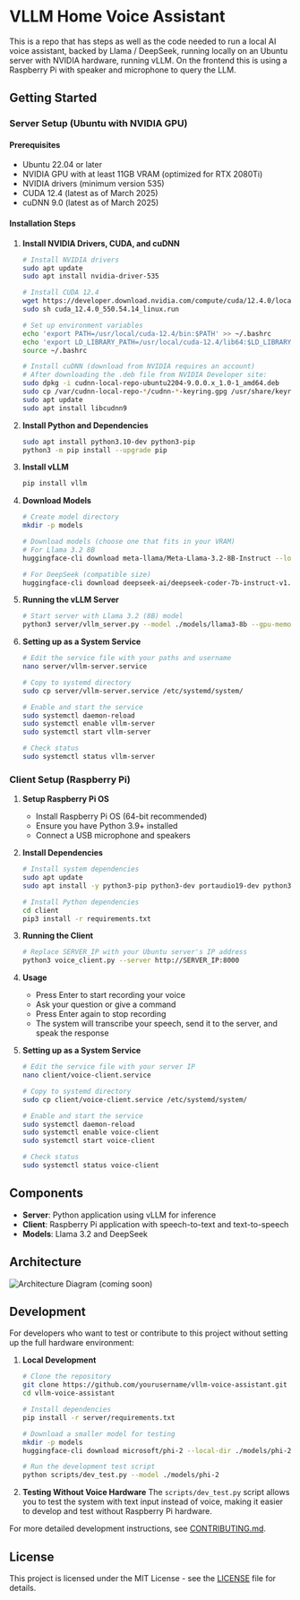 # VLLM Home Voice Assistant

This is a repo that has steps as well as the code needed to run a local AI voice assistant, backed by Llama / DeepSeek, running locally on an Ubuntu server with NVIDIA hardware, running vLLM. 
On the frontend this is using a Raspberry Pi with speaker and microphone to query the LLM.

## Getting Started

### Server Setup (Ubuntu with NVIDIA GPU)

#### Prerequisites
- Ubuntu 22.04 or later
- NVIDIA GPU with at least 11GB VRAM (optimized for RTX 2080Ti)
- NVIDIA drivers (minimum version 535)
- CUDA 12.4 (latest as of March 2025)
- cuDNN 9.0 (latest as of March 2025)

#### Installation Steps

1. **Install NVIDIA Drivers, CUDA, and cuDNN**
   ```bash
   # Install NVIDIA drivers
   sudo apt update
   sudo apt install nvidia-driver-535
   
   # Install CUDA 12.4
   wget https://developer.download.nvidia.com/compute/cuda/12.4.0/local_installers/cuda_12.4.0_550.54.14_linux.run
   sudo sh cuda_12.4.0_550.54.14_linux.run
   
   # Set up environment variables
   echo 'export PATH=/usr/local/cuda-12.4/bin:$PATH' >> ~/.bashrc
   echo 'export LD_LIBRARY_PATH=/usr/local/cuda-12.4/lib64:$LD_LIBRARY_PATH' >> ~/.bashrc
   source ~/.bashrc
   
   # Install cuDNN (download from NVIDIA requires an account)
   # After downloading the .deb file from NVIDIA Developer site:
   sudo dpkg -i cudnn-local-repo-ubuntu2204-9.0.0.x_1.0-1_amd64.deb
   sudo cp /var/cudnn-local-repo-*/cudnn-*-keyring.gpg /usr/share/keyrings/
   sudo apt update
   sudo apt install libcudnn9
   ```

2. **Install Python and Dependencies**
   ```bash
   sudo apt install python3.10-dev python3-pip
   python3 -m pip install --upgrade pip
   ```

3. **Install vLLM**
   ```bash
   pip install vllm
   ```

4. **Download Models**
   ```bash
   # Create model directory
   mkdir -p models
   
   # Download models (choose one that fits in your VRAM)
   # For Llama 3.2 8B
   huggingface-cli download meta-llama/Meta-Llama-3.2-8B-Instruct --local-dir ./models/llama3-8b
   
   # For DeepSeek (compatible size)
   huggingface-cli download deepseek-ai/deepseek-coder-7b-instruct-v1.5 --local-dir ./models/deepseek-coder-7b
   ```

5. **Running the vLLM Server**
   ```bash
   # Start server with Llama 3.2 (8B) model
   python3 server/vllm_server.py --model ./models/llama3-8b --gpu-memory-utilization 0.9
   ```

6. **Setting up as a System Service**
   ```bash
   # Edit the service file with your paths and username
   nano server/vllm-server.service
   
   # Copy to systemd directory
   sudo cp server/vllm-server.service /etc/systemd/system/
   
   # Enable and start the service
   sudo systemctl daemon-reload
   sudo systemctl enable vllm-server
   sudo systemctl start vllm-server
   
   # Check status
   sudo systemctl status vllm-server
   ```

### Client Setup (Raspberry Pi)

1. **Setup Raspberry Pi OS**
   - Install Raspberry Pi OS (64-bit recommended)
   - Ensure you have Python 3.9+ installed
   - Connect a USB microphone and speakers

2. **Install Dependencies**
   ```bash
   # Install system dependencies
   sudo apt update
   sudo apt install -y python3-pip python3-dev portaudio19-dev python3-pyaudio espeak
   
   # Install Python dependencies
   cd client
   pip3 install -r requirements.txt
   ```

3. **Running the Client**
   ```bash
   # Replace SERVER_IP with your Ubuntu server's IP address
   python3 voice_client.py --server http://SERVER_IP:8000
   ```

4. **Usage**
   - Press Enter to start recording your voice
   - Ask your question or give a command
   - Press Enter again to stop recording
   - The system will transcribe your speech, send it to the server, and speak the response

5. **Setting up as a System Service**
   ```bash
   # Edit the service file with your server IP
   nano client/voice-client.service
   
   # Copy to systemd directory
   sudo cp client/voice-client.service /etc/systemd/system/
   
   # Enable and start the service
   sudo systemctl daemon-reload
   sudo systemctl enable voice-client
   sudo systemctl start voice-client
   
   # Check status
   sudo systemctl status voice-client
   ```

## Components

- **Server**: Python application using vLLM for inference
- **Client**: Raspberry Pi application with speech-to-text and text-to-speech
- **Models**: Llama 3.2 and DeepSeek

## Architecture
![Architecture Diagram (coming soon)]()

## Development

For developers who want to test or contribute to this project without setting up the full hardware environment:

1. **Local Development**
   ```bash
   # Clone the repository
   git clone https://github.com/yourusername/vllm-voice-assistant.git
   cd vllm-voice-assistant
   
   # Install dependencies
   pip install -r server/requirements.txt
   
   # Download a smaller model for testing
   mkdir -p models
   huggingface-cli download microsoft/phi-2 --local-dir ./models/phi-2
   
   # Run the development test script
   python scripts/dev_test.py --model ./models/phi-2
   ```

2. **Testing Without Voice Hardware**
   The `scripts/dev_test.py` script allows you to test the system with text input instead of voice, making it easier to develop and test without Raspberry Pi hardware.

For more detailed development instructions, see [CONTRIBUTING.md](CONTRIBUTING.md).

## License

This project is licensed under the MIT License - see the [LICENSE](LICENSE) file for details.


